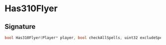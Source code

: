# Has310Flyer

## Signature

```cpp
bool Has310Flyer(Player* player, bool checkAllSpells, uint32 excludeSpellId)
```

